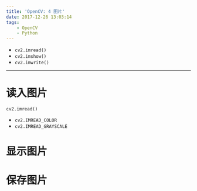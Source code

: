 ```yaml
---
title: 'OpenCV: 4 图片'
date: 2017-12-26 13:03:14
tags:
    - OpenCV
    - Python
---
```


- `cv2.imread()`
- `cv2.imshow()`
- `cv2.imwrite()`

---

# 读入图片

`cv2.imread()`

- `cv2.IMREAD_COLOR`
- `cv2.IMREAD_GRAYSCALE`

# 显示图片

# 保存图片
